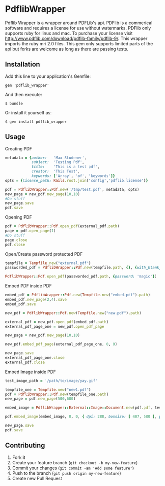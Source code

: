 # PdflibWrapper

Pdflib Wrapper is a wrapper around PDFLib's api. PDFlib is a commerical software and requires a license for use without watermarks. PDFlib only supports ruby for linux and mac. To purchase your license visit http://www.pdflib.com/download/pdflib-family/pdflib-9/. This wrapper imports the ruby mri 2.0 files. This gem only supports limited parts of the api but forks are welcome as long as there are passing tests.

## Installation

Add this line to your application's Gemfile:

    gem 'pdflib_wrapper'

And then execute:

    $ bundle

Or install it yourself as:

    $ gem install pdflib_wrapper

## Usage

Creating PDF
```ruby
metadata = {author:   'Max Studener',
            subject:  'Testing Pdf',
            title:    'This is a test pdf',
            creator:  'This Test',
            keywords: ['Array', 'of', 'keywords']}
opts = {license_path: Rails.root.join('config','pdflib.license')}

pdf = PdflibWrapper::Pdf.new('/tmp/test.pdf', metadata, opts)
new_page = new_pdf.new_page(10,10)
#Do stuff
new_page.save
pdf.save
```

Opening PDF
```ruby
pdf = PdflibWrapper::Pdf.open_pdf(external_pdf.path)
page = pdf.open_page(1)
#Do stuff
page.close
pdf.close
```

Open/Create password protected PDF
```ruby
tempfile = Tempfile.new("external.pdf")
passworded_pdf = PdflibWrapper::Pdf.new(tempfile.path, {}, {with_blank_page: true, masterpassword: 'magic'}).save

PdflibWrapper::Pdf.open_pdf(passworded_pdf.path, {password: 'magic'})
```

Embed PDF inside PDF
```ruby
embed_pdf = PdflibWrapper::Pdf.new(Tempfile.new("embed.pdf").path)
embed_pdf.new_page(2,4).save
embed_pdf.save

new_pdf = PdflibWrapper::Pdf.new(Tempfile.new("new.pdf").path)

external_pdf = new_pdf.open_pdf(embed_pdf.path)
external_pdf_page_one = new_pdf.open_pdf_page

new_page = new_pdf.new_page(10,10)

new_pdf.embed_pdf_page(external_pdf_page_one, 0, 0)

new_page.save
external_pdf_page_one.close
external_pdf.close
```

Embed Image inside PDF
```ruby
test_image_path = '/path/to/image/yay.gif'

tempfile_one = Tempfile.new("new1.pdf")
pdf = PdflibWrapper::Pdf.new(tempfile_one.path)
new_page = pdf.new_page(500,600)

embed_image = PdflibWrapper::External::Image::Document.new(pdf.pdf, test_image_path)

pdf.embed_image(embed_image, 0, 0, { dpi: 288, boxsize: [ 407, 580 ], position: 'center', fitmethod: 'meet' })

new_page.save
pdf.save
```

## Contributing

1. Fork it
2. Create your feature branch (`git checkout -b my-new-feature`)
3. Commit your changes (`git commit -am 'Add some feature'`)
4. Push to the branch (`git push origin my-new-feature`)
5. Create new Pull Request
